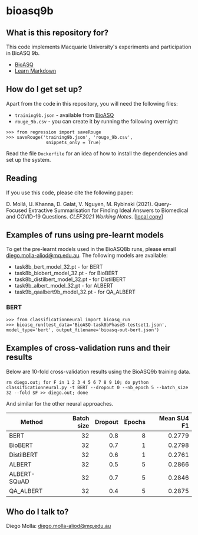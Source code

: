# bioasq9b

## What is this repository for? ###

This code implements Macquarie University's experiments and
participation in BioASQ 9b.
* [BioASQ](http://www.bioasq.org)
* [Learn Markdown](https://bitbucket.org/tutorials/markdowndemo)

## How do I get set up? ###

Apart from the code in this repository, you will need the following files:

* `training9b.json` - available from [BioASQ](http://www.bioasq.org/)
* `rouge_9b.csv` - you can create it by running the following overnight:
```
>>> from regression import saveRouge
>>> saveRouge('training9b.json', 'rouge_9b.csv',
               snippets_only = True)
```

Read the file `Dockerfile` for an idea of how to install the dependencies and
set up the system.

## Reading

If you use this code, please cite the following paper:

D. Mollá, U. Khanna, D. Galat, V. Nguyen, M. Rybinski (2021). Query-Focused Extractive Summarisation for
Finding Ideal Answers to Biomedical and COVID-19
Questions. *CLEF2021 Working Notes*. [[local copy](CLEF2021Paper.pdf)]

## Examples of runs using pre-learnt models

To get the pre-learnt models used in the BioASQ8b runs, please email
diego.molla-aliod@mq.edu.au. The following models are available:

* task8b_bert_model_32.pt - for BERT 
* task8b_biobert_model_32.pt - for BioBERT 
* task8b_distilbert_model_32.pt - for DistilBERT 
* task9b_albert_model_32.pt - for ALBERT
* task9b_qaalbert9b_model_32.pt - for QA_ALBERT


### BERT

```
>>> from classificationneural import bioasq_run
>>> bioasq_run(test_data='BioASQ-task8bPhaseB-testset1.json', model_type='bert', output_filename='bioasq-out-bert.json')
```



## Examples of cross-validation runs and their results

Below are 10-fold cross-validation results using the BioASQ9b training data.

```
rm diego.out; for F in 1 2 3 4 5 6 7 8 9 10; do python classificationneural.py -t BERT --dropout 0 --nb_epoch 5 --batch_size 32 --fold $F >> diego.out; done
```

And similar for the other neural approaches.

| Method | Batch size | Dropout | Epochs | Mean SU4 F1 |
| --- | ---: | ---: | ---: | ---: |
| BERT  | 32 | 0.8 | 8 | 0.2779 |  
| BioBERT | 32 | 0.7 | 1 | 0.2798 |  
| DistilBERT | 32 | 0.6 | 1 | 0.2761 | 
| ALBERT | 32 |0.5 | 5 | 0.2866 |
| ALBERT-SQuAD | 32 | 0.7 | 5 | 0.2846 |
| QA_ALBERT | 32 | 0.4 | 5 | 0.2875 |

## Who do I talk to? ###

Diego Molla: [diego.molla-aliod@mq.edu.au](mailto:diego.molla-aliod@mq.edu.au)
